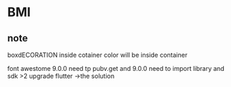 # BMI

note 
---
boxdECORATION
inside cotainer 
color will be inside container


font awestome 9.0.0 need tp pubv.get 
and 9.0.0 
need to import library and sdk >2 
upgrade flutter ->the solution


